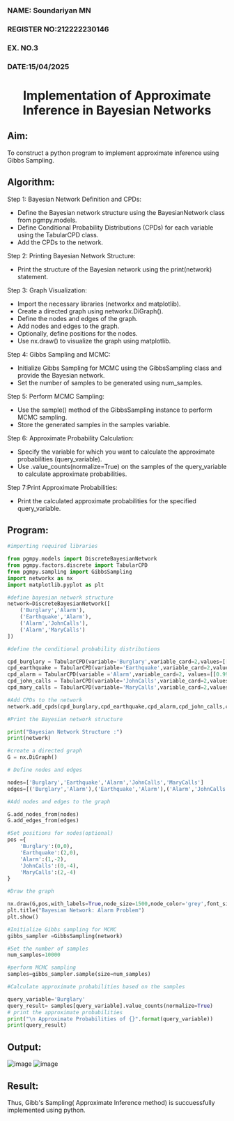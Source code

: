 <H3>NAME:  Soundariyan MN</H3>
<H3>REGISTER NO:212222230146</H3>
<H3>EX. NO.3</H3>
<H3>DATE:15/04/2025</H3>
<H1 ALIGN =CENTER> Implementation of Approximate Inference in Bayesian Networks
</H1>

## Aim: 
   To construct a python program to implement approximate inference using Gibbs Sampling.</br>
## Algorithm:
   Step 1: Bayesian Network Definition and CPDs:<br>
    <ul> <li>Define the Bayesian network structure using the BayesianNetwork class from pgmpy.models.</li>
    <li>Define Conditional Probability Distributions (CPDs) for each variable using the TabularCPD class.</li>
    <li>Add the CPDs to the network.</li></ul>
    Step 2: Printing Bayesian Network Structure:<br>
    <ul><li>Print the structure of the Bayesian network using the print(network) statement.</li></ul>
   Step 3: Graph Visualization:
    <ul><li>Import the necessary libraries (networkx and matplotlib).</li>
    <li>Create a directed graph using networkx.DiGraph().</li>
    <li>Define the nodes and edges of the graph.</li>
    <li>Add nodes and edges to the graph.</li>
    <li>Optionally, define positions for the nodes.</li>
    <li>Use nx.draw() to visualize the graph using matplotlib.</li></ul>
    Step 4: Gibbs Sampling and MCMC:<br>
    <ul><li>Initialize Gibbs Sampling for MCMC using the GibbsSampling class and provide the Bayesian network.</li>
    <li>Set the number of samples to be generated using num_samples.</li></ul>
    Step 5: Perform MCMC Sampling:<br>
    <ul><li>Use the sample() method of the GibbsSampling instance to perform MCMC sampling.</li>
    <li>Store the generated samples in the samples variable.</li></ul>
    Step 6: Approximate Probability Calculation:<br>
    <ul><li>Specify the variable for which you want to calculate the approximate probabilities (query_variable).</li>
    <li>Use .value_counts(normalize=True) on the samples of the query_variable to calculate approximate probabilities.</li></ul>
    Step 7:Print Approximate Probabilities:<br>
    <ul><li>Print the calculated approximate probabilities for the specified query_variable.</li></ul>


## Program:
```py
#importing required libraries

from pgmpy.models import DiscreteBayesianNetwork
from pgmpy.factors.discrete import TabularCPD
from pgmpy.sampling import GibbsSampling
import networkx as nx
import matplotlib.pyplot as plt

#define bayesian network structure
network=DiscreteBayesianNetwork([
    ('Burglary','Alarm'),
    ('Earthquake','Alarm'),
    ('Alarm','JohnCalls'),
    ('Alarm','MaryCalls')
])

#define the conditional probability distributions

cpd_burglary = TabularCPD(variable='Burglary',variable_card=2,values=[[0.999],[0.001]])
cpd_earthquake = TabularCPD(variable='Earthquake',variable_card=2,values=[[0.998],[0.002]])
cpd_alarm = TabularCPD(variable ='Alarm',variable_card=2, values=[[0.999, 0.71, 0.06, 0.05],[0.001, 0.29, 0.94, 0.95]],evidence=['Burglary','Earthquake'],evidence_card=[2,2])
cpd_john_calls = TabularCPD(variable='JohnCalls',variable_card=2,values=[[0.95,0.1],[0.05,0.9]],evidence=['Alarm'],evidence_card=[2])
cpd_mary_calls = TabularCPD(variable='MaryCalls',variable_card=2,values=[[0.99,0.3],[0.01,0.7]],evidence=['Alarm'],evidence_card=[2])

#Add CPDs to the network
network.add_cpds(cpd_burglary,cpd_earthquake,cpd_alarm,cpd_john_calls,cpd_mary_calls)

#Print the Bayesian network structure

print("Bayesian Network Structure :")
print(network)

#create a directed graph
G = nx.DiGraph()

# Define nodes and edges

nodes=['Burglary','Earthquake','Alarm','JohnCalls','MaryCalls']
edges=[('Burglary','Alarm'),('Earthquake','Alarm'),('Alarm','JohnCalls'),('Alarm','MaryCalls')]

#Add nodes and edges to the graph

G.add_nodes_from(nodes)
G.add_edges_from(edges)

#Set positions for nodes(optional)
pos ={
    'Burglary':(0,0),
    'Earthquake':(2,0),
    'Alarm':(1,-2),
    'JohnCalls':(0,-4),
    'MaryCalls':(2,-4)
}

#Draw the graph

nx.draw(G,pos,with_labels=True,node_size=1500,node_color='grey',font_size=10,font_weight='bold',arrowsize=20)
plt.title("Bayesian Network: Alarm Problem")
plt.show()

#Initialize Gibbs sampling for MCMC
gibbs_sampler =GibbsSampling(network)

#Set the number of samples
num_samples=10000

#perform MCMC sampling
samples=gibbs_sampler.sample(size=num_samples)

#Calculate approximate probabilities based on the samples

query_variable='Burglary'
query_result= samples[query_variable].value_counts(normalize=True)
# print the approximate probabilities
print("\n Approximate Probabilities of {}".format(query_variable))
print(query_result)
```
## Output:
![image](https://github.com/user-attachments/assets/7529451a-4b2e-4ea6-a8a9-6099c2ac23af)
![image](https://github.com/user-attachments/assets/e2da6888-f8c5-4aec-b701-0201b097aaf7)
## Result:
Thus, Gibb's Sampling( Approximate Inference method) is succuessfully implemented using python.

